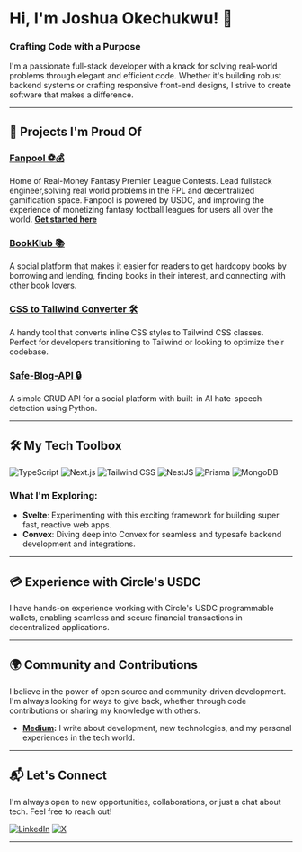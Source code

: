 # Hi, I'm Joshua Okechukwu! 👋

### Crafting Code with a Purpose

I'm a passionate full-stack developer with a knack for solving real-world problems through elegant and efficient code. Whether it's building robust backend systems or crafting responsive front-end designs, I strive to create software that makes a difference.

---

## 🚀 Projects I'm Proud Of


### [Fanpool ⚽️💰](https://www.fanpool.gg/)
Home of Real-Money Fantasy Premier League Contests.
Lead fullstack engineer,solving real world problems in the FPL and decentralized gamification space. Fanpool is powered by USDC, and improving the experience of monetizing fantasy football leagues for users all over the world. **[Get started here](https://beta.fanpool.gg/auth/signin)**

### [BookKlub 📚](https://bookklub.vercel.app/)
A social platform that makes it easier for readers to get hardcopy books by borrowing and lending, finding books in their interest, and connecting with other book lovers.

### [CSS to Tailwind Converter 🛠️](https://github.com/Parallax18/css-to-tailwind-converter)
A handy tool that converts inline CSS styles to Tailwind CSS classes. Perfect for developers transitioning to Tailwind or looking to optimize their codebase.

### [Safe-Blog-API 🔒](https://github.com/Parallax18/safe-blog-api)
A simple CRUD API for a social platform with built-in AI hate-speech detection using Python.

---

## 🛠️ My Tech Toolbox

![TypeScript](https://img.shields.io/badge/TypeScript-007ACC?style=flat-square&logo=typescript&logoColor=white)
![Next.js](https://img.shields.io/badge/Next.js-000000?style=flat-square&logo=nextdotjs&logoColor=white)
![Tailwind CSS](https://img.shields.io/badge/Tailwind_CSS-38B2AC?style=flat-square&logo=tailwind-css&logoColor=white)
![NestJS](https://img.shields.io/badge/NestJS-E0234E?style=flat-square&logo=nestjs&logoColor=white)
![Prisma](https://img.shields.io/badge/Prisma-2D3748?style=flat-square&logo=prisma&logoColor=white)
![MongoDB](https://img.shields.io/badge/MongoDB-47A248?style=flat-square&logo=mongodb&logoColor=white)

### What I'm Exploring:
- **Svelte**: Experimenting with this exciting framework for building super fast, reactive web apps.
- **Convex**: Diving deep into Convex for seamless and typesafe backend development and integrations.

---

## 💳 Experience with Circle's USDC

I have hands-on experience working with Circle's USDC programmable wallets, enabling seamless and secure financial transactions in decentralized applications.

---

## 🌍 Community and Contributions

I believe in the power of open source and community-driven development. I'm always looking for ways to give back, whether through code contributions or sharing my knowledge with others.

- **[Medium](https://medium.com/@joshuaokechukwu001):** I write about development, new technologies, and my personal experiences in the tech world.

---

## 📬 Let's Connect

I'm always open to new opportunities, collaborations, or just a chat about tech. Feel free to reach out!

[![LinkedIn](https://img.shields.io/badge/LinkedIn-0077B5?style=flat-square&logo=linkedin&logoColor=white)](https://www.linkedin.com/in/joshuaokechukwu001)
[![X](https://img.shields.io/badge/X-000000?style=flat-square&logo=x&logoColor=white)](https://x.com/joshthebuilda)

---
